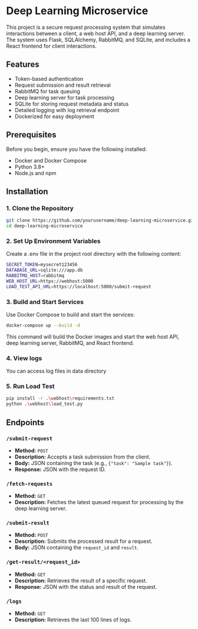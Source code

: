 # Deep Learning Microservice

This project is a secure request processing system that simulates interactions between a client, a web host API, and a deep learning server. The system uses Flask, SQLAlchemy, RabbitMQ, and SQLite, and includes a React frontend for client interactions.

## Features

- Token-based authentication
- Request submission and result retrieval
- RabbitMQ for task queuing
- Deep learning server for task processing
- SQLite for storing request metadata and status
- Detailed logging with log retrieval endpoint
- Dockerized for easy deployment

## Prerequisites

Before you begin, ensure you have the following installed:

- Docker and Docker Compose
- Python 3.8+
- Node.js and npm

## Installation

### 1. Clone the Repository

```bash
git clone https://github.com/yourusername/deep-learning-microservice.git
cd deep-learning-microservice
```

### 2. Set Up Environment Variables

Create a .env file in the project root directory with the following content:

```bash
SECRET_TOKEN=mysecret123456
DATABASE_URL=sqlite:///app.db
RABBITMQ_HOST=rabbitmq
WEB_HOST_URL=https://webhost:5000
LOAD_TEST_API_URL=https://localhost:5000/submit-request
```


### 3. Build and Start Services

Use Docker Compose to build and start the services:

```bash
docker-compose up --build -d
```

This command will build the Docker images and start the web host API, deep learning server, RabbitMQ, and React frontend.


### 4. View logs

You can access log files in data directory


### 5. Run Load Test

```bash
pip install -r .\webhost\requirements.txt 
python .\webhost\load_test.py
```


## Endpoints

### `/submit-request`

- **Method:** `POST`
- **Description:** Accepts a task submission from the client.
- **Body:** JSON containing the task (e.g., `{"task": "Sample task"}`).
- **Response:** JSON with the request ID.

### `/fetch-requests`

- **Method:** `GET`
- **Description:** Fetches the latest queued request for processing by the deep learning server.

### `/submit-result`

- **Method:** `POST`
- **Description:** Submits the processed result for a request.
- **Body:** JSON containing the `request_id` and `result`.

### `/get-result/<request_id>`

- **Method:** `GET`
- **Description:** Retrieves the result of a specific request.
- **Response:** JSON with the status and result of the request.

### `/logs`

- **Method:** `GET`
- **Description:** Retrieves the last 100 lines of logs.
